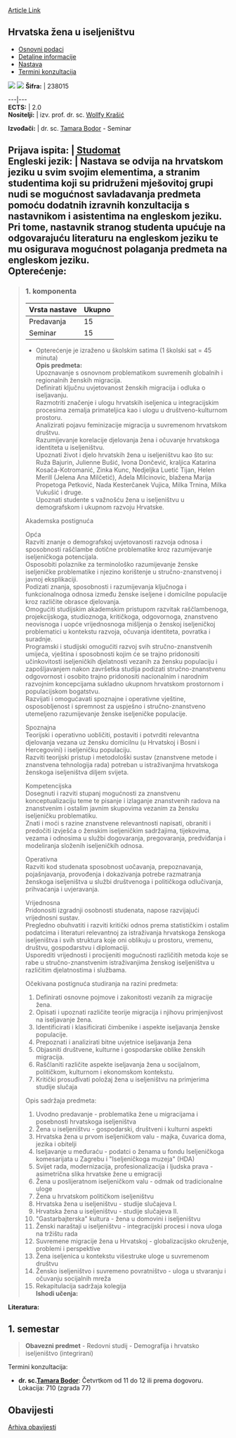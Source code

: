 [Article Link](https://www.fhs.hr/predmet/hzui)

## Hrvatska žena u iseljeništvu
  * [Osnovni podaci](https://www.fhs.hr/predmet/hzui#v1id-904822_80213_1_0 "Osnovni podaci")
  * [Detaljne informacije](https://www.fhs.hr/predmet/hzui#v1id-904822_80213_1_1 "Detaljne informacije")
  * [Nastava](https://www.fhs.hr/predmet/hzui#v1id-904822_80213_1_2 "Nastava")
  * [Termini konzultacija](https://www.fhs.hr/predmet/hzui#v1id-904822_80213_1_3 "Termini konzultacija")


[![](https://www.fhs.hr/img/flags/gif/hr.gif)](https://www.fhs.hr/predmet/hzui) [![](https://www.fhs.hr/img/flags/gif/gb.gif)](https://www.fhs.hr/en/course/cwie)
**Šifra:** |  238015  
  
---|---  
**ECTS:** |  2.0   
**Nositelji:** |  izv. prof. dr. sc. [Wollfy Krašić](https://www.fhs.hr/djelatnik/wollfy.krasic)   
  
**Izvođači:** |  dr. sc. [Tamara Bodor](https://www.fhs.hr/djelatnik/tamara.bodor) - Seminar  
  
**Prijava ispita:** |  [Studomat](http://www.isvu.hr/studomat)  
**Engleski jezik:** |  Nastava se odvija na hrvatskom jeziku u svim svojim elementima, a stranim studentima koji su pridruženi mješovitoj grupi nudi se mogućnost savladavanja predmeta pomoću dodatnih izravnih konzultacija s nastavnikom i asistentima na engleskom jeziku. Pri tome, nastavnik stranog studenta upućuje na odgovarajuću literaturu na engleskom jeziku te mu osigurava mogućnost polaganja predmeta na engleskom jeziku.   
**Opterećenje:**  
---  
> ### 1. komponenta
> | Vrsta nastave | Ukupno  
> ---|---  
> Predavanja | 15  
> Seminar | 15  
> * Opterećenje je izraženo u školskim satima (1 školski sat = 45 minuta)   
**Opis predmeta:**  
> Upoznavanje s osnovnom problematikom suvremenih globalnih i regionalnih ženskih migracija.  
>  Definirati ključnu uvjetovanost ženskih migracija i odluka o iseljavanju.  
>  Razmotriti značenje i ulogu hrvatskih iseljenica u integracijskim procesima zemalja primateljica kao i ulogu u društveno-kulturnom prostoru.  
>  Analizirati pojavu feminizacije migracija u suvremenom hrvatskom društvu.  
>  Razumijevanje korelacije djelovanja žena i očuvanje hrvatskoga identiteta u iseljeništvu.  
>  Upoznati život i djelo hrvatskih žena u iseljeništvu kao što su: Ruža Bajurin, Julienne Bušić, Ivona Dončević, kraljica Katarina Kosača-Kotromanić, Zinka Kunc, Nedjeljka Luetić Tijan, Helen Merill (Jelena Ana Milčetić), Adela Milcinovic, blažena Marija Propetoga Petković, Nada Kesterčanek Vujica, Milka Trnina, Milka Vukušić i druge.  
>  Upoznati studente s važnošću žena u iseljeništvu u demografskom i ukupnom razvoju Hrvatske.  
>    
>  Akademska postignuća  
>    
>  Opća  
>  Razviti znanje o demografskoj uvjetovanosti razvoja odnosa i sposobnosti raščlambe dotične problematike kroz razumijevanje iseljeničkoga potencijala.   
>  Osposobiti polaznike za terminološko razumijevanje ženske iseljeničke problematike i njezino korištenje u stručno-znanstvenoj i javnoj eksplikaciji.  
>  Podizati znanja, sposobnosti i razumijevanja ključnoga i funkcionalnoga odnosa između ženske iseljene i domicilne populacije kroz različite obrasce djelovanja.  
>  Omogućiti studijskim akademskim pristupom razvitak raščlambenoga, projekcijskoga, studioznoga, kritičkoga, odgovornoga, znanstveno neovisnoga i uopće vrijednosnoga mišljenja o ženskoj iseljeničkoj problematici u kontekstu razvoja, očuvanja identiteta, povratka i suradnje.  
>  Programski i studijski omogućiti razvoj svih stručno-znanstvenih umijeća, vještina i sposobnosti kojim će se trajno pridonositi učinkovitosti iseljeničkih djelatnosti vezanih za žensku populaciju i zapošljavanjem nakon završetka studija podizati stručno-znanstvenu odgovornost i osobito trajno pridonositi nacionalnim i narodnim razvojnim koncepcijama sukladno ukupnom hrvatskom prostornom i populacijskom bogatstvu.  
>  Razvijati i omogućavati spoznajne i operativne vještine, osposobljenost i spremnost za uspješno i stručno-znanstveno utemeljeno razumijevanje ženske iseljeničke populacije.  
>    
>  Spoznajna  
>  Teorijski i operativno uobličiti, postaviti i potvrditi relevantna djelovanja vezana uz žensku domicilnu (u Hrvatskoj i Bosni i Hercegovini) i iseljeničku populaciju.  
>  Razviti teorijski pristup i metodološki sustav (znanstvene metode i znanstvena tehnologija rada) potreban u istraživanjima hrvatskoga ženskoga iseljeništva diljem svijeta.  
>    
>  Kompetencijska  
>  Dosegnuti i razviti stupanj mogućnosti za znanstvenu konceptualizaciju teme te pisanje i izlaganje znanstvenih radova na znanstvenim i ostalim javnim skupovima vezanim za žensku iseljeničku problematiku.  
>  Znati i moći s razine znanstvene relevantnosti napisati, obraniti i predočiti izvješća o ženskim iseljeničkim sadržajima, tijekovima, vezama i odnosima u službi dogovaranja, pregovaranja, predviđanja i modeliranja složenih iseljeničkih odnosa.  
>    
>  Operativna  
>  Razviti kod studenata sposobnost uočavanja, prepoznavanja, pojašnjavanja, provođenja i dokazivanja potrebe razmatranja ženskoga iseljeništva u službi društvenoga i političkoga odlučivanja, prihvaćanja i uvjeravanja.  
>    
>  Vrijednosna  
>  Pridonositi izgradnji osobnosti studenata, napose razvijajući vrijednosni sustav.  
>  Pregledno obuhvatiti i razviti kritički odnos prema statističkim i ostalim podatcima i literaturi relevantnoj za istraživanja hrvatskoga ženskoga iseljeništva i svih struktura koje oni oblikuju u prostoru, vremenu, društvu, gospodarstvu i diplomaciji.  
>  Usporediti vrijednosti i procijeniti mogućnosti različitih metoda koje se rabe u stručno-znanstvenim istraživanjima ženskog iseljeništva u različitim djelatnostima i službama.  
>    
>    
>  Očekivana postignuća studiranja na razini predmeta:   
>  1. Definirati osnovne pojmove i zakonitosti vezanih za migracije žena.   
>  2. Opisati i upoznati različite teorije migracija i njihovu primjenjivost na iseljavanje žena.   
>  3. Identificirati i klasificirati čimbenike i aspekte iseljavanja ženske populacije.  
>  4. Prepoznati i analizirati bitne uvjetnice iseljavanja žena  
>  5. Objasniti društvene, kulturne i gospodarske oblike ženskih migracija.   
>  6. Raščlaniti različite aspekte iseljavanja žena u socijalnom, političkom, kulturnom i ekonomskom kontekstu.   
>  7. Kritički prosuđivati položaj žena u iseljeništvu na primjerima studije slučaja  
>    
>  Opis sadržaja predmeta:   
>  1. Uvodno predavanje - problematika žene u migracijama i posebnosti hrvatskoga iseljeništva   
>  2. Žena u iseljeništvu - gospodarski, društveni i kulturni aspekti   
>  3. Hrvatska žena u prvom iseljeničkom valu - majka, čuvarica doma, jezika i obitelji   
>  4. Iseljavanje u međuraću - podatci o ženama u fondu Iseljeničkoga komesarijata u Zagrebu i "Iseljeničkoga muzeja" (HDA)  
>  5. Svijet rada, modernizacija, profesionalizacija i ljudska prava - asimetrična slika hrvatske žene u emigraciji  
>  6. Žena u poslijeratnom iseljeničkom valu - odmak od tradicionalne uloge  
>  7. Žena u hrvatskom političkom iseljeništvu  
>  8. Hrvatska žena u iseljeništvu - studije slučajeva I.  
>  9. Hrvatska žena u iseljeništvu - studije slučajeva II.  
>  10. "Gastarbajterska" kultura - žena u domovini i iseljeništvu  
>  11. Ženski naraštaji u iseljeništvu - integracijski procesi i nova uloga na tržištu rada   
>  12. Suvremene migracije žena u Hrvatskoj - globalizacijsko okruženje, problemi i perspektive   
>  13. Žena iseljenica u kontekstu višestruke uloge u suvremenom društvu  
>  14. Žensko iseljeništvo i suvremeno povratništvo - uloga u stvaranju i očuvanju socijalnih mreža  
>  15. Rekapitulacija sadržaja kolegija  
**Ishodi učenja:**  

  
**Literatura:**  

  
**1. semestar**  
---  
> **Obavezni predmet** - Redovni studij - Demografija i hrvatsko iseljeništvo (integrirani)  
>   
Termini konzultacija: 
  * **dr. sc.[Tamara Bodor](https://www.fhs.hr/djelatnik/tamara.bodor)**: 
Četvrtkom od 11 do 12 ili prema dogovoru.
Lokacija: 710 (zgrada 77) 


## Obavijesti
[Arhiva obavijesti](https://www.fhs.hr/predmet/hzui?@=21izt#news_122319 "Arhiva obavijesti")
